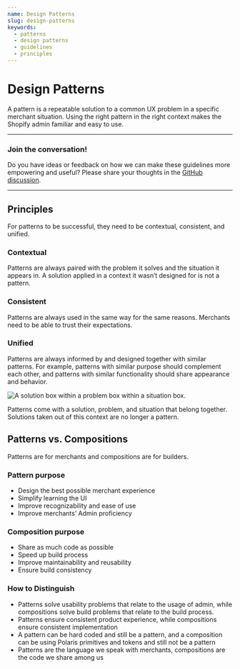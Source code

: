 ```yaml
---
name: Design Patterns
slug: design-patterns
keywords:
  - patterns
  - design patterns
  - guidelines
  - principles
---
```


# Design Patterns

A pattern is a repeatable solution to a common UX problem in a specific merchant situation. Using the right pattern in the right context makes the Shopify admin familiar and easy to use.

---

### Join the conversation!

Do you have ideas or feedback on how we can make these guidelines more empowering and useful? Please share your thoughts in the [GitHub discussion](https://github.com/Shopify/polaris/discussions/6046).

---

## Principles

For patterns to be successful, they need to be contextual, consistent, and unified.

### Contextual
Patterns are always paired with the problem it solves and the situation it appears in. A solution applied in a context it wasn’t designed for is not a pattern.

### Consistent
Patterns are always used in the same way for the same reasons. Merchants need to be able to trust their expectations.

### Unified
Patterns are always informed by and designed together with similar patterns. For example, patterns with similar purpose should complement each other, and patterns with similar functionality should share appearance and behavior.

![A solution box within a problem box within a situation box.](/images/foundations/patterns/design-patterns/situation-problem-solution.png)

Patterns come with a solution, problem, and situation that belong together. Solutions taken out of this context are no longer a pattern.

## Patterns vs. Compositions
Patterns are for merchants and compositions are for builders.

### Pattern purpose
- Design the best possible merchant experience
- Simplify learning the UI
- Improve recognizability and ease of use
- Improve merchants’ Admin proficiency

### Composition purpose
- Share as much code as possible
- Speed up build process
- Improve maintainability and reusability
- Ensure build consistency

### How to Distinguish
- Patterns solve usability problems that relate to the usage of admin, while compositions solve build problems that relate to the build process.
- Patterns ensure consistent product experience, while compositions ensure consistent implementation
- A pattern can be hard coded and still be a pattern, and a composition can be using Polaris primitives and tokens and still not be a pattern
- Patterns are the language we speak with merchants, compositions are the code we share among us
